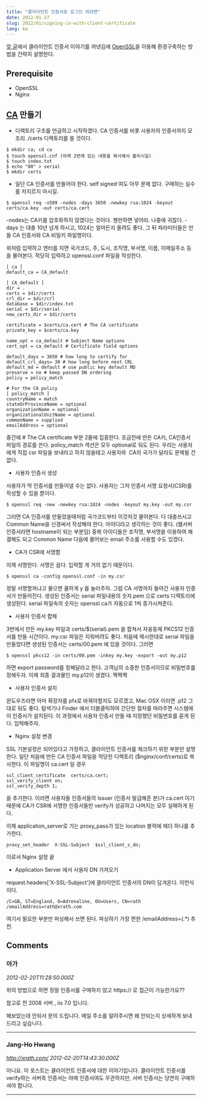 ```yaml
---
title: "클라이언트 인증서로 로그인 하려면"
date: 2012-01-27
slug: 2012/01/signing-in-with-client-certificate
lang: ko
---
```


[앞 글](/2012/01/issues-on-authenticating-client-certificate/)에서 클라이언트 인증서 이야기를 꺼낸김에 [OpenSSL](http://openssl.org/)을 이용해 환경구축하는 방법을 간략히 설명한다.

## Prerequisite

- OpenSSL
- Nginx

## [CA](http://en.wikipedia.org/wiki/Certificate_authority) 만들기

* 디렉토리 구조를 언급하고 시작하겠다. CA 인증서를 비롯 사용자의 인증서까지 모조리 ./certs 디렉토리를 쓸 것이다.

```
$ mkdir ca; cd ca
$ touch openssl.cnf (아래 2번에 있는 내용을 복사해서 붙이시길)
$ touch index.txt
$ echo "00" > serial
$ mkdir certs
```

* 일단 CA 인증서를 만들어야 한다. self signed 여도 아무 문제 없다. 구매하는 실수를 저지르지 마시길.


```
$ openssl req -x509 -nodes -days 3650 -newkey rsa:1024 -keyout certs/ca.key -out certs/ca.cert
```


-nodes는 CA키를 암호화하지 않겠다는 것이다. 웬만하면 넣어라. 나중에 귀찮다.
-days 는 대충 10년 넘게 하시고, 1024는 얼마든지 올려도 좋다. 그 뒤 파라미터들은 만들 CA 인증서와 CA 비밀키 파일명이다.

위처럼 입력하고 엔터를 치면 국가코드, 주, 도시, 조직명, 부서명, 이름, 이메일주소 등을 물어본다. 적당히 입력하고 openssl.conf 파일을 작성한다.

```
[ ca ]
default_ca = CA_default

[ CA_default ]
dir = .
certs = $dir/certs
crl_dir = $dir/crl
database = $dir/index.txt
serial = $dir/serial
new_certs_dir = $dir/certs

certificate = $certs/ca.cert # The CA certificate
private_key = $certs/ca.key

name_opt = ca_default # Subject Name options
cert_opt = ca_default # Certificate field options

default_days = 3650 # how long to certify for
default_crl_days= 30 # how long before next CRL
default_md = default # use public key default MD
preserve = no # keep passed DN ordering
policy = policy_match

# For the CA policy
[ policy_match ]
countryName = match
stateOrProvinceName = optional
organizationName = optional
organizationalUnitName = optional
commonName = supplied
emailAddress = optional
```


중간에 # The CA certificate 부분 2줄에 집중한다. 조금전에 만든 CA키, CA인증서 파일의 경로를 쓴다. policy_match 섹션은 모두 optional로 둬도 된다. 우리는 사용자에게 직접 csr 파일을 보내라고 하지 않을테고 사용자와  CA의 국가가 달라도 문제될 건 없다.

* 사용자 인증서 생성

사용자가 막 인증서를 만들어낼 수는 없다. 사용자는 그저 인증서 서명 요청서(CSR)를 작성할 수 있을 뿐이다.


```
$ openssl req -new -newkey rsa:1024 -nodes -keyout my.key -out my.csr
```


그러면 CA 인증서를 만들었을때처럼 국가코드부터 이것저것 물어본다. 다 대충쓰시고 Common Name을 신경써서 작성해야 한다. 아이디라고 생각하는 것이 좋다. (웹서버 인증서라면 hostname이 되는 부분임) 중복 아이디들은 조직명, 부서명을 이용하여 해결해도 되고 Common Name 다음에 물어보는 email 주소를 사용할 수도 있겠다.

* CA가 CSR에 서명함

이제 서명한다. 서명은 쉽다. 입력할 게 거의 없기 때문이다.

```
$ openssl ca -config openssl.conf -in my.csr
```

정말 서명할꺼냐고 물으면 쿨하게 y 를 눌러주자. 그럼 CA 서명까지 들어간 사용자 인증서가 만들어진다. 생성된 인증서는 serial 파일내용의 숫자.pem 으로 certs 디렉토리에 생성된다. serial 파일속의 숫자는 openssl ca가 자동으로 1씩 증가시켜준다.

* 사용자 인증서 합체

3번에서 만든 my.key 파일과 certs/$(serial).pem 을 합쳐서 자웅동체 PKCS12 인증서를 만들 시간이다. my.csr 파일은 지워버려도 좋다. 처음에 제시한대로 serial 파일을 만들었다면 생성된 인증서는 certs/00.pem 에 있을 것이다. 그러면

```
$ openssl pkcs12 -in certs/00.pem -inkey my.key -export -out my.p12
```

하면 export password를 정해달라고 한다. 고객님의 소중한 인증서이므로 비밀번호를 정해두자. 이제 최종 결과물인 my.p12이 생겼다. 짝짝짝

* 사용자 인증서 설치

윈도우즈라면 아마 확장자를 pfx로 바꿔야할지도 모르겠고, Mac OSX 이라면 .p12 그대로 둬도 좋다. 탐색기나 Finder 에서 더블클릭하여 간단한 절차를 따라주면 시스템에 이 인증서가 설치된다. 이 과정에서 사용자 인증서 만들 때 지정했던 비밀번호를 묻게 된다. 입력해주자.

* Nginx 설정 변경

SSL 기본설정은 되어있다고 가정하고, 클라이언트 인증서를 체크하기 위한 부분만 설명한다. 일단 처음에 만든 CA 인증서 파일을 적당한 디렉토리 ($nginx/conf/certs)로 복사한다. 이 파일명이 ca.cert 일 경우


```
ssl_client_certificate  certs/ca.cert;
ssl_verify_client on;
ssl_verify_depth 1;
```


을 추가한다. 이러면 사용자들 인증서들의 Issuer (인증서 발급해준 분)가 ca.cert 이기 때문에 CA가 CSR에 서명한 인증서들만 verify가 성공하고 나머지는 모두 실패하게 된다.

이제 application_server로 가는 proxy_pass가 있는 location 블럭에 헤더 하나를 추가한다.


```
proxy_set_header  X-SSL-Subject  $ssl_client_s_dn;
```


이로서 Nginx 설정 끝

* Application Server 에서 사용자 DN 가져오기

request.headers['X-SSL-Subject']에 클라이언트 인증서의 DN이 담겨온다. 이런식이다.


```
/C=GB, ST=England, O=Adrenaline, OU=Users, CN=rath /emailAddress=rath@xrath.com
```

여기서 필요한 부분만 파싱해서 쓰면 된다. 파싱하기 가장 편한 /emailAddress=(.*) 추천.

## Comments

### 아가
*2012-02-20T11:28:50.000Z*

위의 방법으로 하면 정말 인증서를 구매하지 않고 https:// 로 접근이 가능한가요??

참고로 전 2008 서버 , iis 7.0 입니다.

해보았는데 안되서 문의 드립니다. 
메일 주소를 알려주시면 왜 안되는지 상세하게 보내드리고 싶습니다.

---

### Jang-Ho Hwang
*http://xrath.com/*
*2012-02-20T14:43:30.000Z*

아니요. 이 포스트는 클라이언트 인증서에 대한 이야기입니다. 클라이언트 인증서를 verify하는 서버측 인증서는 야매 인증서여도 무관하지만, 서버 인증서는 당연히 구매하셔야 합니다.

---

